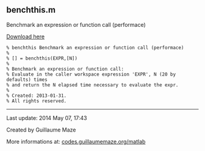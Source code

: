 ## benchthis.m ##
Benchmark an expression or function call (performace)

[Download here](http://guillaumemaze.googlecode.com/svn/trunk/matlab/codes/statistics/benchthis.m)

```
% benchthis Benchmark an expression or function call (performace)
%
% [] = benchthis(EXPR,[N])
% 
% Benchmark an expression or function call:
% Evaluate in the caller workspace expression 'EXPR', N (20 by defaults) times 
% and return the N elapsed time necessary to evaluate the expr.
%
% Created: 2013-01-31.
% All rights reserved.
```

---

Last update: 2014 May 07, 17:43

Created by Guillaume Maze

More informations at: [codes.guillaumemaze.org/matlab](http://codes.guillaumemaze.org/matlab)